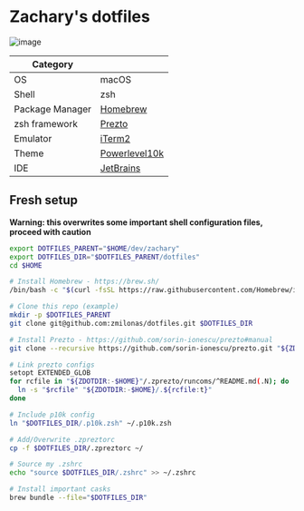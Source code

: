 # Zachary's dotfiles
![image](https://user-images.githubusercontent.com/25948390/225903151-6b453c3a-f8f3-4938-b251-ea0ce8148058.png)

|      Category   |              |
|-----------------|---------------|
| OS              | macOS         |
| Shell           | zsh           |
| Package Manager | [Homebrew](https://brew.sh/)      |
| zsh framework   | [Prezto](https://github.com/sorin-ionescu/prezto)        |
| Emulator        | [iTerm2](https://iterm2.com/)     |
| Theme           | [Powerlevel10k](https://github.com/romkatv/powerlevel10k) |
| IDE             | [JetBrains](https://www.jetbrains.com/products/#lang=js&lang=go&lang=python&lang=sql)     |

## Fresh setup

**Warning: this overwrites some important shell configuration files, proceed with caution** 

```sh
export DOTFILES_PARENT="$HOME/dev/zachary"
export DOTFILES_DIR="$DOTFILES_PARENT/dotfiles"
cd $HOME

# Install Homebrew - https://brew.sh/
/bin/bash -c "$(curl -fsSL https://raw.githubusercontent.com/Homebrew/install/HEAD/install.sh)"

# Clone this repo (example)
mkdir -p $DOTFILES_PARENT
git clone git@github.com:zmilonas/dotfiles.git $DOTFILES_DIR

# Install Prezto - https://github.com/sorin-ionescu/prezto#manual
git clone --recursive https://github.com/sorin-ionescu/prezto.git "${ZDOTDIR:-$HOME}/.zprezto"

# Link prezto configs
setopt EXTENDED_GLOB
for rcfile in "${ZDOTDIR:-$HOME}"/.zprezto/runcoms/^README.md(.N); do
  ln -s "$rcfile" "${ZDOTDIR:-$HOME}/.${rcfile:t}"
done

# Include p10k config
ln "$DOTFILES_DIR/.p10k.zsh" ~/.p10k.zsh

# Add/Overwrite .zpreztorc
cp -f $DOTFILES_DIR/.zpreztorc ~/

# Source my .zshrc
echo "source $DOTFILES_DIR/.zshrc" >> ~/.zshrc

# Install important casks
brew bundle --file="$DOTFILES_DIR"
```
